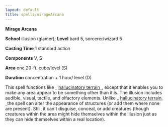 ```yaml
---
layout: default
title: spells/mirageArcana
---
```

 **Mirage Arcana**

**School** illusion (glamer); **Level** bard 5, sorcerer/wizard 5

**Casting Time** 1 standard action

**Components** V, S

**Area** one 20-ft. cube/level (S)

**Duration** concentration + 1 hour/ level (D)

This spell functions like _ [hallucinatory terrain](hallucinatoryTerrain#_hallucinatory-terrain)_, except that it enables you to make any area appear to be something other than it is. The illusion includes audible, visual, tactile, and olfactory elements. Unlike _ [hallucinatory terrain](hallucinatoryTerrain#_hallucinatory-terrain), _the spell can alter the appearance of structures (or add them where none are present). Still, it can't disguise, conceal, or add creatures (though creatures within the area might hide themselves within the illusion just as they can hide themselves within a real location).

